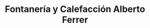---
title: "Fontanería y Calefacción Alberto Ferrer"
url: /biescas/fontaneria-y-calefaccion-alberto-ferrer/
shop: comercio
---